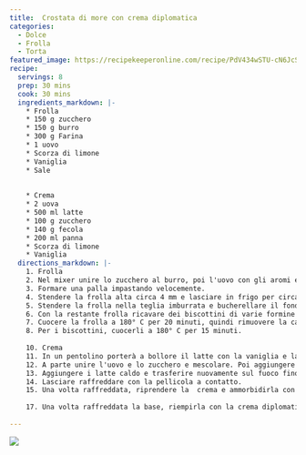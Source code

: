```yaml
---
title:  Crostata di more con crema diplomatica 
categories:
  - Dolce
  - Frolla
  - Torta
featured_image: https://recipekeeperonline.com/recipe/PdV434wSTU-cN6JcSqip3A/photo/0
recipe:
  servings: 8
  prep: 30 mins
  cook: 30 mins
  ingredients_markdown: |-
    * Frolla
    * 150 g zucchero
    * 150 g burro
    * 300 g Farina
    * 1 uovo
    * Scorza di limone
    * Vaniglia
    * Sale
    
    
    * Crema
    * 2 uova
    * 500 ml latte
    * 100 g zucchero
    * 140 g fecola
    * 200 ml panna
    * Scorza di limone
    * Vaniglia 
  directions_markdown: |-
    1. Frolla
    2. Nel mixer unire lo zucchero al burro, poi l'uovo con gli aromi e infine la farina.
    3. Formare una palla impastando velocemente.
    4. Stendere la frolla alta circa 4 mm e lasciare in frigo per circa mezz'ora.
    5. Stendere la frolla nella teglia imburrata e bucherellare il fondo. Poi posizionare un foglio di carta forno sulla base e ricoprirla coi pesi i o i legumi secchi.
    6. Con la restante frolla ricavare dei biscottini di varie formine x la decorazione.
    7. Cuocere la frolla a 180° C per 20 minuti, quindi rimuovere la carta forno con i pesi I e cuocere  per altri 10 minuti.
    8. Per i biscottini, cuocerli a 180° C per 15 minuti.
    
    10. Crema
    11. In un pentolino porterà a bollore il latte con la vaniglia e la scorza.
    12. A parte unire l'uovo e lo zucchero e mescolare. Poi aggiungere la farina e amalgamare fino a ottenere un composto liscio.
    13. Aggiungere i latte caldo e trasferire nuovamente sul fuoco fino a che la crema non si addensa.
    14. Lasciare raffreddare con la pellicola a contatto.
    15. Una volta raffreddata, riprendere la  crema e ammorbidirla con le fruste, quindi aggiungere poco per volta la panna.
    
    17. Una volta raffreddata la base, riempirla con la crema diplomatica. Decorare con le more e i biscottini.
    
---
```

  
  
  ![](https://recipekeeperonline.com/recipe/PdV434wSTU-cN6JcSqip3A/photo/1)
  